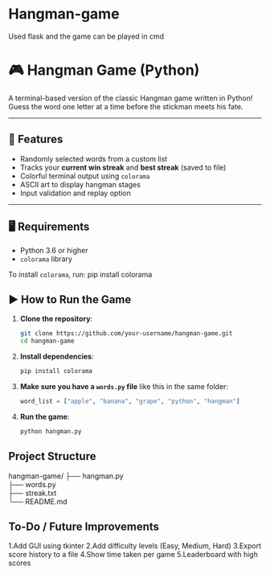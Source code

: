 # Hangman-game
Used flask and the game can be played in cmd
# 🎮 Hangman Game (Python)

A terminal-based version of the classic Hangman game written in Python! Guess the word one letter at a time before the stickman meets his fate.

---

## 🧠 Features

- Randomly selected words from a custom list
- Tracks your **current win streak** and **best streak** (saved to file)
- Colorful terminal output using `colorama`
- ASCII art to display hangman stages
- Input validation and replay option

---

## 🖥️ Requirements

- Python 3.6 or higher
- `colorama` library

To install `colorama`, run:
pip install colorama

## ▶️ How to Run the Game

1. **Clone the repository**:

    ```bash
    git clone https://github.com/your-username/hangman-game.git
    cd hangman-game
    ```

2. **Install dependencies**:

    ```bash
    pip install colorama
    ```

3. **Make sure you have a `words.py` file** like this in the same folder:

    ```python
    word_list = ["apple", "banana", "grape", "python", "hangman"]
    ```

4. **Run the game**:

    ```bash
    python hangman.py
    ```
    
## Project Structure
hangman-game/
├── hangman.py    
├── words.py       
├── streak.txt     
└── README.md       

## To-Do / Future Improvements
1.Add GUI using tkinter
2.Add difficulty levels (Easy, Medium, Hard)
3.Export score history to a file
4.Show time taken per game
5.Leaderboard with high scores


